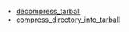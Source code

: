 - [decompress_tarball](decompress_tarball/README.md)
- [compress_directory_into_tarball](compress_directory_into_tarball/README.md)
